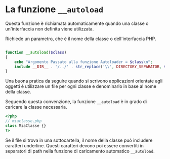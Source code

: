 # La funzione `__autoload`

Questa funzione è richiamata automaticamente quando una classe o un'interfaccia non definita viene utilizzata.

Richiede un parametro, che è il nome della classe o dell'interfaccia PHP.


```php

function __autoload($class)
{
    echo "Argomento Passato alla funzione Autoloader = $class\n";
    include __DIR__ . '/../' . str_replace('\\', DIRECTORY_SEPARATOR, $class) . '.php';
}

```

Una buona pratica da seguire quando si scrivono applicazioni orientate agli oggetti
è utilizzare un file per ogni classe e denominarlo in base al nome della classe.

Seguendo questa convenzione, la funzione `__autoload` è in grado di caricare la classe necessaria.

```php
<?php
// miaclasse.php
class MiaClasse {}
?>
```

Se il file si trova in una sottocartella, il nome della classe può includere caratteri underline. 
Questi caratteri devono poi essere convertiti in separatori di path nella funzione di caricamento automatico `__autoload`.
